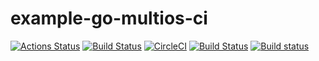 # example-go-multios-ci

[![Actions Status](https://github.com/kumatch/example-go-multios-ci/workflows/Test/badge.svg)](https://github.com/kumatch/example-go-multios-ci/actions)
[![Build Status](https://travis-ci.org/kumatch/example-go-multios-ci.svg?branch=master)](https://travis-ci.org/kumatch/example-go-multios-ci)
[![CircleCI](https://circleci.com/gh/kumatch/example-go-multios-ci.svg?style=svg)](https://circleci.com/gh/kumatch/example-go-multios-ci)
[![Build Status](https://dev.azure.com/kumatch/example-go-multios-ci/_apis/build/status/kumatch.example-go-multios-ci?branchName=master)](https://dev.azure.com/kumatch/example-go-multios-ci/_build/latest?definitionId=1&branchName=master)
[![Build status](https://ci.appveyor.com/api/projects/status/kpd06lj7qn6h5rqh?svg=true)](https://ci.appveyor.com/project/kumatch/example-go-multios-ci)

